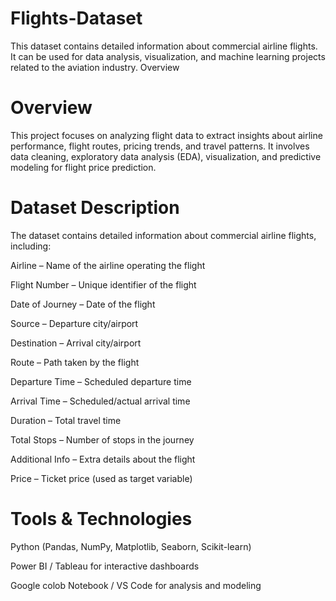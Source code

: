 # Flights-Dataset
This dataset contains detailed information about commercial airline flights. It can be used for data analysis, visualization, and machine learning projects related to the aviation industry.
Overview
# Overview
This project focuses on analyzing flight data to extract insights about airline performance, flight routes, pricing trends, and travel patterns. It involves data cleaning, exploratory data analysis (EDA), visualization, and predictive modeling for flight price prediction.

# Dataset Description

The dataset contains detailed information about commercial airline flights, including:

Airline – Name of the airline operating the flight

Flight Number – Unique identifier of the flight

Date of Journey – Date of the flight

Source – Departure city/airport

Destination – Arrival city/airport

Route – Path taken by the flight

Departure Time – Scheduled departure time

Arrival Time – Scheduled/actual arrival time

Duration – Total travel time

Total Stops – Number of stops in the journey

Additional Info – Extra details about the flight

Price – Ticket price (used as target variable)

# Tools & Technologies

Python (Pandas, NumPy, Matplotlib, Seaborn, Scikit-learn)

Power BI / Tableau for interactive dashboards

Google colob Notebook / VS Code for analysis and modeling
